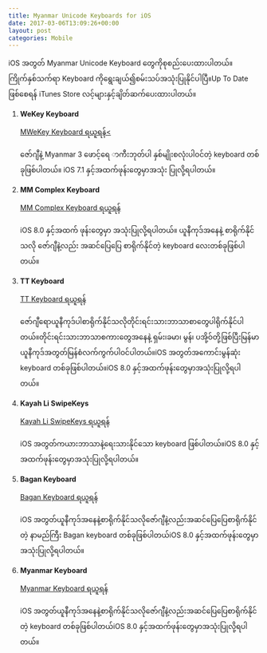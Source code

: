 ```yaml
---
title: Myanmar Unicode Keyboards for iOS
date: 2017-03-06T13:09:26+00:00
layout: post
categories: Mobile
---
```

iOS အတွတ် Myanmar Unicode Keyboard တွေကိုစုစည်းပေးထားပါတယ်။ကြိုက်နှစ်သက်ရာ Keyboard ကိုရွေးချယ်၍စမ်းသပ်အသုံးပြုနိုင်ပါပြီ။Up To Date ဖြစ်စေရန် iTunes Store လင့်များနှင့်ချိတ်ဆက်ပေးထားပါတယ်။

1. **WeKey Keyboard**

    [MWeKey Keyboard ရယူရန်<](https://itunes.apple.com/us/app/wekey/id920732480?mt=8)

    ဇော်ဂျီနဲ့ Myanmar 3 ဖောင့်ရေ ာကီးဘုတ်ပါ နှစ်မျိုးစလုံးပါဝင်တဲ့ keyboard တစ်ခုဖြစ်ပါတယ်။ iOS 7.1 နှင့်အထက်ဖုန်းတွေမှာအသုံး ပြုလို့ရပါတယ်။


2. **MM Complex Keyboard**

    [MM Complex Keyboard ရယူရန်](https://itunes.apple.com/us/app/id931277655)

    iOS 8.0 နှင့်အထက် ဖုန်းတွေမှာ အသုံးပြုလို့ရပါတယ်။ ယူနီကုဒ်အနေနဲ့ စာရိုက်နိုင်သလို ဇော်ဂျီနဲ့လည်း အဆင်ပြေပြေ စာရိုက်နိုင်တဲ့ keyboard လေးတစ်ခုဖြစ်ပါတယ်။


3. **TT Keyboard**

    [TT Keyboard ရယူရန်](https://itunes.apple.com/sg/app/ttkeyboard/id919884616?mt=8)

    ဇော်ဂျီရောယူနီကုဒ်ပါစာရိုက်နိုင်သလိုတိုင်းရင်းသားဘာသာစာတွေပါရိုက်နိုင်ပါတယ်။တိုင်းရင်းသားဘာသာစကားတွေအနေနဲ့ ရှမ်း၊ခမာ၊ မွန်၊ ပအို့ဝ်တို့ဖြစ်ပြီးမြန်မာယူနီကုဒ်အတွတ်မြန်စံလက်ကွက်ပါဝင်ပါတယ်။iOS အတွတ်အကောင်းမွန်ဆုံး keyboard တစ်ခုဖြစ်ပါတယ်။iOS 8.0 နှင့်အထက်ဖုန်းတွေမှာအသုံးပြုလို့ရပါတယ်။

4. **Kayah Li SwipeKeys**

    [Kayah Li SwipeKeys ရယူရန်](https://itunes.apple.com/us/app/kayah-li-swipekeys/id1013364508?mt=8)

    iOS အတွတ်ကယားဘာသာနဲ့ရေးသားနိုင်သော keyboard ဖြစ်ပါတယ်။iOS 8.0 နှင့်အထက်ဖုန်းတွေမှာအသုံးပြုလို့ရပါတယ်။


5. **Bagan Keyboard**

    [Bagan Keyboard ရယူရန်](https://itunes.apple.com/us/app/bagan-keyboard/id1069388206?mt=8)

    iOS အတွတ်ယူနီကုဒ်အနေနဲ့စာရိုက်နိုင်သလိုဇော်ဂျီနဲ့လည်းအဆင်ပြေပြေစာရိုက်နိုင်တဲ့ နာမည်ကြီး Bagan keyboard တစ်ခုဖြစ်ပါတယ်iOS 8.0 နှင့်အထက်ဖုန်းတွေမှာအသုံးပြုလို့ရပါတယ်။

6. **Myanmar Keyboard**

    [Myanmar Keyboard ရယူရန်](https://itunes.apple.com/sg/app/myanmar-keyboard/id1033018635?mt=8)

    iOS အတွတ်ယူနီကုဒ်အနေနဲ့စာရိုက်နိုင်သလိုဇော်ဂျီနဲ့လည်းအဆင်ပြေပြေစာရိုက်နိုင်တဲ့ keyboard တစ်ခုဖြစ်ပါတယ်iOS 8.0 နှင့်အထက်ဖုန်းတွေမှာအသုံးပြုလို့ရပါတယ်။

